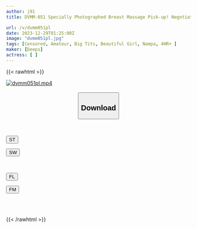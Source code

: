 ```yaml
---
author: j91
title: DVMM-051 Specially Photographed Breast Massage Pick-up! Negotiations With Girls Going Around Town → Immediate Massaging → → Finally, Sex! ! Massage The Raw Breasts Of A Shy Blushing Amateur Girl, Seduce Her And Have Sex On The Street! Vol.02 “Let’s Energize Japan With The Power Of Breasts!” ! Vol.10'', 6 Big-breasted Girls Who Felt So Touched By 116 People That They Agreed To Do It...

url: /v/dvmm051pl
date: 2023-12-29T01:25:00Z
image: "dvmm051pl.jpg"
tags: [Censored, Amateur, Big Tits, Beautiful Girl, Nampa, 4HR+	]
maker: [Deeps]
actress: [ ]
---
```



{{< rawhtml >}}

<div class="video" data-videoid="VyakwQpVBWuOeY">
    <a href="javascript:;">
        <img src="/v/dvmm051pl/dvmm051pl.jpg" width="WIDTH" height="HEIGHT" alt="dvmm051pl.mp4" loading="lazy">
    </a>
</div>

<script type="text/javascript" src="https://j91.asia/asset/on-demand-st.js"></script>

<br>
  <link rel="stylesheet" href="https://j91.asia/asset/bs5.css">
  
  <center>
  <button class="btn btn-primary" type="button" data-bs-toggle="collapse" data-bs-target=".multi-collapse" aria-expanded="false" aria-controls="multiCollapseExample1 multiCollapseExample2"><h2>Download</h2></button></center>
</p>
<div class="row">
  <div class="col">
    <div class="collapse multi-collapse" id="multiCollapseExample1">
      <div class="card card-body">
	      	      <br>
<div class="buttons">  
<p><a href="https://streamtape.to/v/VyakwQpVBWuOeY" target="_blank"><button class="btn-hover color-3"><i class="fa fa-download"></i> ST</button></a></p>
<p><a href="https://flaswish.com/jl30qegte4ln" target="_blank"><button class="btn-hover color-2"><i class="fa fa-download"></i> SW</button></a></p></div>
    </div>
  </div>
</div>
  <div class="col">
    <div class="collapse multi-collapse" id="multiCollapseExample2">
      <div class="card card-body">
	      <br>
<div class="buttons">
<p><a href="https://filelions.site/f/v16l0acztdwd" target="_blank"><button class="btn-hover color-9"><i class="fa fa-download"></i> FL</button></a></p>
<p><a href="https://filemoon.sx/d/8wbik5myno2h" target="_blank"><button class="btn-hover color-8"><i class="fa fa-download"></i> FM</button></a></p></div>
<br><br>
      </div>
    </div>
  </div>
</div>

{{< /rawhtml >}}